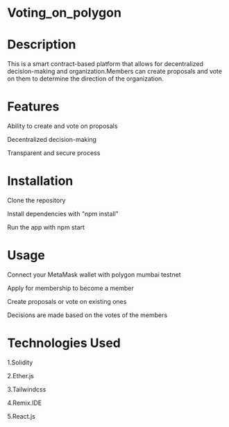 # Voting_on_polygon

# Description
This is a smart contract-based platform that allows for decentralized decision-making and organization.Members can create proposals and vote on them to determine the direction of the organization.

# Features

Ability to create and vote on proposals

Decentralized decision-making

Transparent and secure process

# Installation

Clone the repository

Install dependencies with "npm install"

Run the app with npm start

# Usage

Connect your MetaMask wallet with polygon mumbai testnet

Apply for membership to become a member

Create proposals or vote on existing ones

Decisions are made based on the votes of the members

# Technologies Used

1.Solidity

2.Ether.js

3.Tailwindcss

4.Remix.IDE

5.React.js
